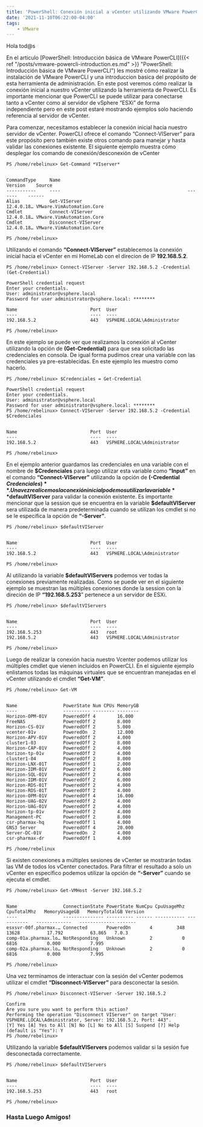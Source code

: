 ```yaml
---
title: 'PowerShell: Conexión inicial a vCenter utilizando VMware PowerCLI'
date: '2021-11-10T06:22:00-04:00'
tags:
    - VMware
---
```


Hola tod@s

En el articulo [PowerShell: Introducción básica de VMware PowerCLI]({{< ref "/posts/vmware-powercli-introduction.es.md" >}} "PowerShell: Introducción básica de VMware PowerCLI") les mostré cómo realizar la instalación de VMware PowerCLI y una introduccion basica del propósito de esta herramienta de administración. En este post veremos cómo realizar la conexión inicial a nuestro vCenter utilizando la herramienta de PowerCLI. Es importante mencionar que PowerCLI se puede utilizar para conectarse tanto a vCenter como al servidor de vSphere “ESXi” de forma independiente pero en este post estaré mostrando ejemplos solo haciendo referencia al servidor de vCenter.

Para comenzar, necesitamos establecer la conexión inicial hacia nuestro servidor de vCenter. PowerCLI ofrece el comando “Connect-VIServer” para este propósito pero también existe otros comando para manejar y hasta validar las conexiones existente. El siguiente ejemplo muestra cómo desplegar los comando de conexión/desconexión de vCenter

```text
PS /home/rebelinux> Get-Command *VIserver*


CommandType     Name                                               Version    Source
-----------     ----                                               -------    ------
Alias           Get-VIServer                                       12.4.0.18… VMware.VimAutomation.Core
Cmdlet          Connect-VIServer                                   12.4.0.18… VMware.VimAutomation.Core
Cmdlet          Disconnect-VIServer                                12.4.0.18… VMware.VimAutomation.Core

PS /home/rebelinux>
```

Utilizando el comando **“Connect-VIServer”** establecemos la conexión inicial hacia el vCenter en mi HomeLab con el direcion de IP **192.168.5.2**.

```text
PS /home/rebelinux> Connect-VIServer -Server 192.168.5.2 -Credential (Get-Credential)

PowerShell credential request
Enter your credentials.
User: administrator@vsphere.local
Password for user administrator@vsphere.local: ********

Name                           Port  User
----                           ----  ----
192.168.5.2                    443   VSPHERE.LOCAL\Administrator

PS /home/rebelinux> 
```

En este ejemplo se puede ver que realizamos la conexión al vCenter utilizando la opción de **(Get-Credential)** para que sea solicitado las credenciales en consola. De igual forma pudimos crear una variable con las credenciales ya pre-establecidas. En este ejemplo les muestro como hacerlo.

```text
PS /home/rebelinux> $Credenciales = Get-Credential

PowerShell credential request
Enter your credentials.
User: administrator@vsphere.local
Password for user administrator@vsphere.local: ********
PS /home/rebelinux> Connect-VIServer -Server 192.168.5.2 -Credential $Credenciales   


Name                           Port  User
----                           ----  ----
192.168.5.2                    443   VSPHERE.LOCAL\Administrator

PS /home/rebelinux> 
```

En el ejemplo anterior guardamos las credenciales en una variable con el nombre de **$Credenciales** para luego utilizar esta variable como **“Input”** en el comando **“Connect-VIServer”** utilizando la opción de **(-Credential $Credenciales)**. Una vez realicemos la conexión inicial podemos utilizar la variable **$defaultVIServer** para validar la conexión existente. Es importante mencionar que la session que se encuentra en la variable **$defaultVIServer** sera utilizada de manera predeterminada cuando se utilizan los cmdlet si no se le especifica la opción de **“-Server”**.

```text
PS /home/rebelinux> $defaultVIServer


Name                           Port  User
----                           ----  ----
192.168.5.2                    443   VSPHERE.LOCAL\Administrator

PS /home/rebelinux> 
```

Al utilizando la variable **$defaultVIServers** podemos ver todas la conexiones previamente realizadas. Como se puede ver en el siguiente ejemplo se muestran las múltiples conexiones donde la session con la direción de IP **“192.168.5.253**” pertenece a un servidor de ESXi.

```text
PS /home/rebelinux> $defaultVIServers                                                  


Name                           Port  User
----                           ----  ----
192.168.5.253                  443   root
192.168.5.2                    443   VSPHERE.LOCAL\Administrator

PS /home/rebelinux> 
```

Luego de realizar la conexión hacia nuestro Vcenter podemos utilizar los múltiples cmdlet que vienen incluidos en PowerCLI. En el siguiente ejemplo enlistamos todas las máquinas virtuales que se encuentran manejadas en el vCenter utilizando el cmdlet **“Get-VM”**.

```text
PS /home/rebelinux> Get-VM 


Name                 PowerState Num CPUs MemoryGB
----                 ---------- -------- --------
Horizon-OPM-01V      PoweredOff 4        16.000
FreeNAS              PoweredOff 2        8.000
Horizon-CS-01V       PoweredOff 2        5.000
vcenter-01v          PoweredOn  2        12.000
Horizon-APV-01V      PoweredOff 2        4.000
cluster1-03          PoweredOff 2        8.000
Horizon-CAP-01V      PoweredOff 2        4.000
horizon-tp-01v       PoweredOff 2        4.000
cluster1-04          PoweredOff 2        8.000
Horizon-LNX-01T      PoweredOff 1        2.000
Horizon-IDM-01V      PoweredOff 2        6.000
Horizon-SQL-01V      PoweredOff 2        4.000
Horizon-IDM-01V      PoweredOff 2        6.000
Horizon-RDS-01T      PoweredOff 2        4.000
Horizon-RDS-01T      PoweredOff 2        4.000
Horizon-OPM-01V      PoweredOff 4        16.000
Horizon-UAG-02V      PoweredOff 2        4.000
Horizon-UAG-01V      PoweredOff 2        4.000
horizon-tp-01v       PoweredOff 2        4.000
Management-PC        PoweredOff 2        8.000
csr-pharmax-hq       PoweredOff 1        4.000
GNS3 Server          PoweredOff 4        20.000
Server-DC-01V        PoweredOn  2        4.000
csr-pharmax-dr       PoweredOff 1        4.000

PS /home/rebelinux
```

Si existen conexiones a múltiples sesiones de vCenter se mostrarán todas las VM de todos los vCenter conectados. Para filtrar el resultado a solo un vCenter en específico podemos utilizar la opción de **“-Server”** cuando se ejecuta el cmdlet.

```text
PS /home/rebelinux> Get-VMHost -Server 192.168.5.2


Name                 ConnectionState PowerState NumCpu CpuUsageMhz CpuTotalMhz   MemoryUsageGB   MemoryTotalGB Version
----                 --------------- ---------- ------ ----------- -----------   -------------   ------------- -------
esxsvr-00f.pharmax.… Connected       PoweredOn       4         348       13628          17.792          63.865   7.0.3
comp-01a.pharmax.lo… NotResponding   Unknown         2           0        6816           0.000           7.995        
comp-02a.pharmax.lo… NotResponding   Unknown         2           0        6816           0.000           7.995        

PS /home/rebelinux> 
```

Una vez terminamos de interactuar con la sesión del vCenter podemos utilizar el cmdlet **“Disconnect-VIServer”** para desconectar la sesión.

```text
PS /home/rebelinux> Disconnect-VIServer -Server 192.168.5.2

Confirm
Are you sure you want to perform this action?
Performing the operation "Disconnect VIServer" on target "User: VSPHERE.LOCAL\Administrator, Server: 192.168.5.2, Port: 443".
[Y] Yes [A] Yes to All [N] No [L] No to All [S] Suspend [?] Help (default is "Yes"): Y
PS /home/rebelinux> 
```

Utilizando la variable **$defaultVIServers** podemos validar si la sesión fue desconectada correctamente.

```text
PS /home/rebelinux> $defaultVIServers                      


Name                           Port  User
----                           ----  ----
192.168.5.253                  443   root

PS /home/rebelinux> 
```

### Hasta Luego Amigos!
